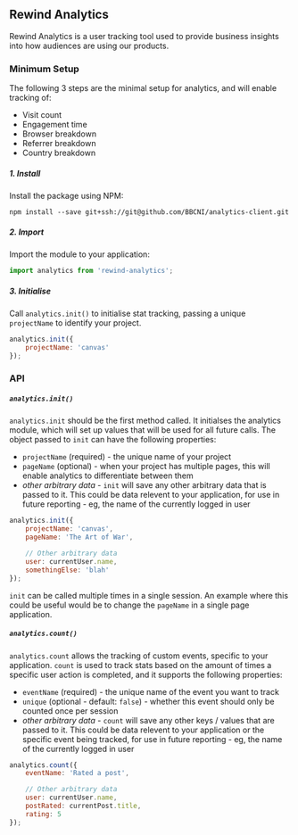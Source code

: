  ## Rewind Analytics
 Rewind Analytics is a user tracking tool used to provide business insights into how audiences are using our products.

 ### Minimum Setup
 The following 3 steps are the minimal setup for analytics, and will enable tracking of:
 - Visit count
 - Engagement time
 - Browser breakdown
 - Referrer breakdown
 - Country breakdown

 ##### 1. Install
 Install the package using NPM:
 ```
 npm install --save git+ssh://git@github.com/BBCNI/analytics-client.git
 ```
 ##### 2. Import
 Import the module to your application:
 ```javascript
 import analytics from 'rewind-analytics';
 ```
 ##### 3. Initialise
 Call `analytics.init()` to initialise stat tracking, passing a unique `projectName` to identify your project.
 ```javascript
 analytics.init({
     projectName: 'canvas'
 });
 ```

 ### API
 ##### `analytics.init()`
 `analytics.init` should be the first method called.  It initialses the analytics module, which will set up values that will be used for all future calls.  The object passed to `init` can have the following properties:
 - `projectName` (required) - the unique name of your project
 - `pageName` (optional) - when your project has multiple pages, this will enable analytics to differentiate between them
 - *other arbitrary data* - `init` will save any other arbitrary data that is passed to it.  This could be data relevent to your application, for use in future reporting - eg, the name of the currently logged in user

 ```javascript
 analytics.init({
     projectName: 'canvas',
     pageName: 'The Art of War',

     // Other arbitrary data
     user: currentUser.name,
     somethingElse: 'blah'
 });
 ```

 `init` can be called multiple times in a single session.  An example where this could be useful would be to change the `pageName` in a single page application.

 ##### `analytics.count()`
 `analytics.count` allows the tracking of custom events, specific to your application.  `count` is used to track stats based on the amount of times a specific user action is completed, and it supports the following properties:
 - `eventName` (required) - the unique name of the event you want to track
 - `unique` (optional - default: `false`) - whether this event should only be counted once per session
 - *other arbitrary data* - `count` will save any other keys / values that are passed to it.  This could be data relevent to your application or the specific event being tracked, for use in future reporting - eg, the name of the currently logged in user

 ```javascript
 analytics.count({
     eventName: 'Rated a post',

     // Other arbitrary data
     user: currentUser.name,
     postRated: currentPost.title,
     rating: 5
 });
 ```